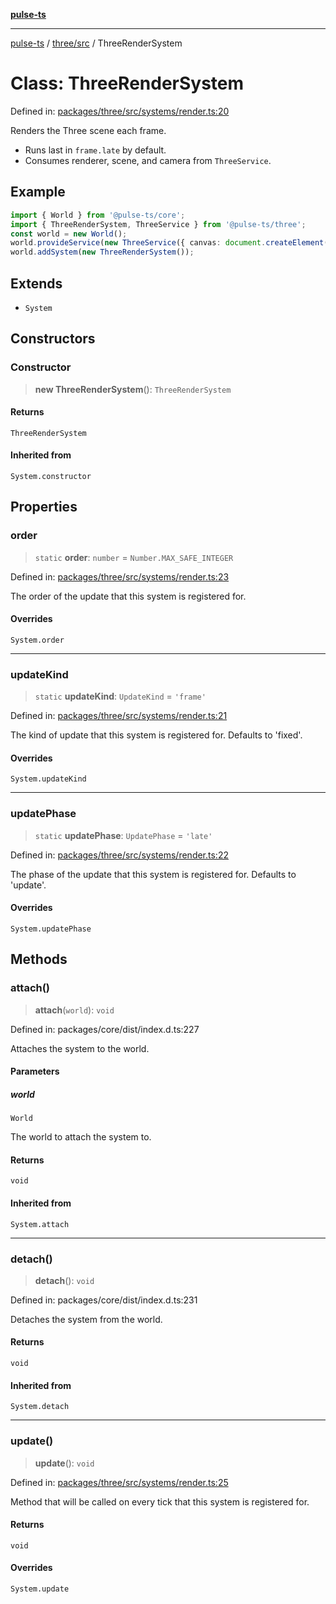 [**pulse-ts**](../../../README.md)

***

[pulse-ts](../../../README.md) / [three/src](../README.md) / ThreeRenderSystem

# Class: ThreeRenderSystem

Defined in: [packages/three/src/systems/render.ts:20](https://github.com/jlehett/pulse-ts/blob/a2a18767041a6b69ca4c5f6131d2de266097750e/packages/three/src/systems/render.ts#L20)

Renders the Three scene each frame.

- Runs last in `frame.late` by default.
- Consumes renderer, scene, and camera from `ThreeService`.

## Example

```ts
import { World } from '@pulse-ts/core';
import { ThreeRenderSystem, ThreeService } from '@pulse-ts/three';
const world = new World();
world.provideService(new ThreeService({ canvas: document.createElement('canvas') }));
world.addSystem(new ThreeRenderSystem());
```

## Extends

- `System`

## Constructors

### Constructor

> **new ThreeRenderSystem**(): `ThreeRenderSystem`

#### Returns

`ThreeRenderSystem`

#### Inherited from

`System.constructor`

## Properties

### order

> `static` **order**: `number` = `Number.MAX_SAFE_INTEGER`

Defined in: [packages/three/src/systems/render.ts:23](https://github.com/jlehett/pulse-ts/blob/a2a18767041a6b69ca4c5f6131d2de266097750e/packages/three/src/systems/render.ts#L23)

The order of the update that this system is registered for.

#### Overrides

`System.order`

***

### updateKind

> `static` **updateKind**: `UpdateKind` = `'frame'`

Defined in: [packages/three/src/systems/render.ts:21](https://github.com/jlehett/pulse-ts/blob/a2a18767041a6b69ca4c5f6131d2de266097750e/packages/three/src/systems/render.ts#L21)

The kind of update that this system is registered for.
Defaults to 'fixed'.

#### Overrides

`System.updateKind`

***

### updatePhase

> `static` **updatePhase**: `UpdatePhase` = `'late'`

Defined in: [packages/three/src/systems/render.ts:22](https://github.com/jlehett/pulse-ts/blob/a2a18767041a6b69ca4c5f6131d2de266097750e/packages/three/src/systems/render.ts#L22)

The phase of the update that this system is registered for.
Defaults to 'update'.

#### Overrides

`System.updatePhase`

## Methods

### attach()

> **attach**(`world`): `void`

Defined in: packages/core/dist/index.d.ts:227

Attaches the system to the world.

#### Parameters

##### world

`World`

The world to attach the system to.

#### Returns

`void`

#### Inherited from

`System.attach`

***

### detach()

> **detach**(): `void`

Defined in: packages/core/dist/index.d.ts:231

Detaches the system from the world.

#### Returns

`void`

#### Inherited from

`System.detach`

***

### update()

> **update**(): `void`

Defined in: [packages/three/src/systems/render.ts:25](https://github.com/jlehett/pulse-ts/blob/a2a18767041a6b69ca4c5f6131d2de266097750e/packages/three/src/systems/render.ts#L25)

Method that will be called on every tick that this system is registered for.

#### Returns

`void`

#### Overrides

`System.update`
